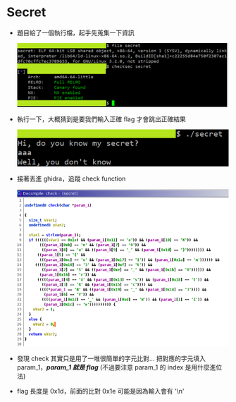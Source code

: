 # Secret
- 題目給了一個執行檔，起手先蒐集一下資訊

    ![](https://github.com/Sharkkcode/NISRA_CTF_2021_writeups/blob/main/final_CTF/reverse/Secret/imgs/checkfile.png)

- 執行一下，大概猜到是要我們輸入正確 flag 才會跳出正確結果

    ![](https://github.com/Sharkkcode/NISRA_CTF_2021_writeups/blob/main/final_CTF/reverse/Secret/imgs/run_test.png)

- 接著丟進 ghidra，追蹤 check function

    ![](https://github.com/Sharkkcode/NISRA_CTF_2021_writeups/blob/main/final_CTF/reverse/Secret/imgs/decompile.png)

- 發現 check 其實只是用了一堆很簡單的字元比對... 把對應的字元填入 param_1，***param_1 就是 flag*** (不過要注意 param_1 的 index 是用什麼進位法)
- flag 長度是 0x1d，前面的比對 0x1e 可能是因為輸入會有 '\n'

